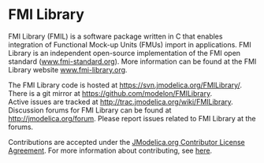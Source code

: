 FMI Library
===========

FMI Library (FMIL) is a software package written in C that enables integration
of Functional Mock-up Units (FMUs) import in applications. FMI Library is an
independent open-source implementation of the FMI open standard
(www.fmi-standard.org).
More information can be found at the FMI Library website www.fmi-library.org.

The FMI Library code is hosted at https://svn.jmodelica.org/FMILibrary/.
There is a git mirror at https://github.com/modelon/FMILibrary.   
Active issues are tracked at http://trac.jmodelica.org/wiki/FMILibrary.   
Discussion forums for FMI Library can be found at http://jmodelica.org/forum.
Please report issues related to FMI Library at the forums.

Contributions are accepted under the [JModelica.org Contributor License Agreement](http://www.jmodelica.org/page/14). For more information about contributing, see [here](http://jmodelica.org/page/15).
